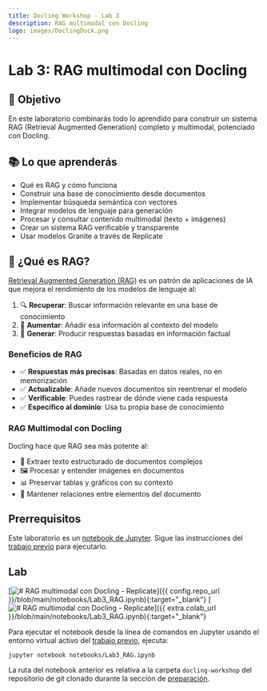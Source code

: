 ```yaml
---
title: Docling Workshop - Lab 3
description: RAG multimodal con Docling
logo: images/DoclingDuck.png
---
```


# Lab 3: RAG multimodal con Docling

## 🎯 Objetivo

En este laboratorio combinarás todo lo aprendido para construir un sistema RAG (Retrieval Augmented Generation) completo y multimodal, potenciado con Docling.

## 📚 Lo que aprenderás

- Qué es RAG y cómo funciona
- Construir una base de conocimiento desde documentos
- Implementar búsqueda semántica con vectores
- Integrar modelos de lenguaje para generación
- Procesar y consultar contenido multimodal (texto + imágenes)
- Crear un sistema RAG verificable y transparente
- Usar modelos Granite a través de Replicate

## 🔄 ¿Qué es RAG?

[Retrieval Augmented Generation (RAG)](https://research.ibm.com/blog/retrieval-augmented-generation-RAG) es un patrón de aplicaciones de IA que mejora el rendimiento de los modelos de lenguaje al:

1. 🔍 **Recuperar**: Buscar información relevante en una base de conocimiento
2. 🔗 **Aumentar**: Añadir esa información al contexto del modelo
3. 💬 **Generar**: Producir respuestas basadas en información factual

### Beneficios de RAG

- ✅ **Respuestas más precisas**: Basadas en datos reales, no en memorización
- ✅ **Actualizable**: Añade nuevos documentos sin reentrenar el modelo
- ✅ **Verificable**: Puedes rastrear de dónde viene cada respuesta
- ✅ **Específico al dominio**: Usa tu propia base de conocimiento

### RAG Multimodal con Docling

Docling hace que RAG sea más potente al:

- 📄 Extraer texto estructurado de documentos complejos
- 🖼️ Procesar y entender imágenes en documentos
- 📊 Preservar tablas y gráficos con su contexto
- 🔗 Mantener relaciones entre elementos del documento

## Prerrequisitos

Este laboratorio es un [notebook de Jupyter](https://jupyter.org/). Sigue las instrucciones del [trabajo previo](../pre-work/README.md) para ejecutarlo.

## Lab

<!-- Con Replicate -->

[![# RAG multimodal con Docling - Replicate](https://badgen.net/badge/icon/github?icon=github&label=Ver%20en "Ver en GitHub")]({{ config.repo_url }}/blob/main/notebooks/Lab3_RAG.ipynb){:target="_blank"}
[![# RAG multimodal con Docling - Replicate](https://colab.research.google.com/assets/colab-badge.svg "Abrir en Colab")]({{ extra.colab_url }}/blob/main/notebooks/Lab3_RAG.ipynb){:target="_blank"}

<!-- Con LM Studio

[![# RAG multimodal con Docling - LM Studio](https://badgen.net/badge/icon/github?icon=github&label=Ver%20en "Ver en GitHub")]({{ config.repo_url }}/blob/main/notebooks/LM Studio RAG.ipynb){:target="_blank"}
[![# RAG multimodal con Docling - LM Studio](https://colab.research.google.com/assets/colab-badge.svg "Abrir en Colab")]({{ extra.colab_url }}/blob/main/notebooks/LM Studio RAG.ipynb){:target="_blank"} -->

Para ejecutar el notebook desde la línea de comandos en Jupyter usando el entorno virtual activo del [trabajo previo](../pre-work/README.md#instalar-jupyter), ejecuta:

```shell
jupyter notebook notebooks/Lab3_RAG.ipynb
```

La ruta del notebook anterior es relativa a la carpeta `docling-workshop` del repositorio de git clonado durante la sección de [preparación](../pre-work/README.md#clonar-el-repositorio-de-la-workshop-de-docling).